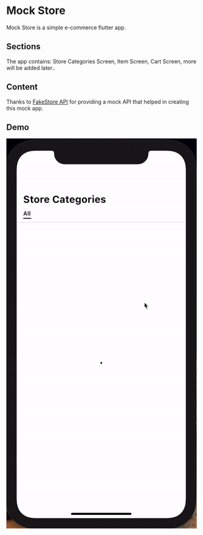 # Mock Store

Mock Store is a simple e-commerce flutter app.

## Sections

The app contains: Store Categories Screen, Item Screen, Cart Screen, more will be added later..

## Content

Thanks to [FakeStore API](https://fakestoreapi.com/) for providing a mock API that helped in creating this mock app.

## Demo

![](mock_store_demo.gif)
